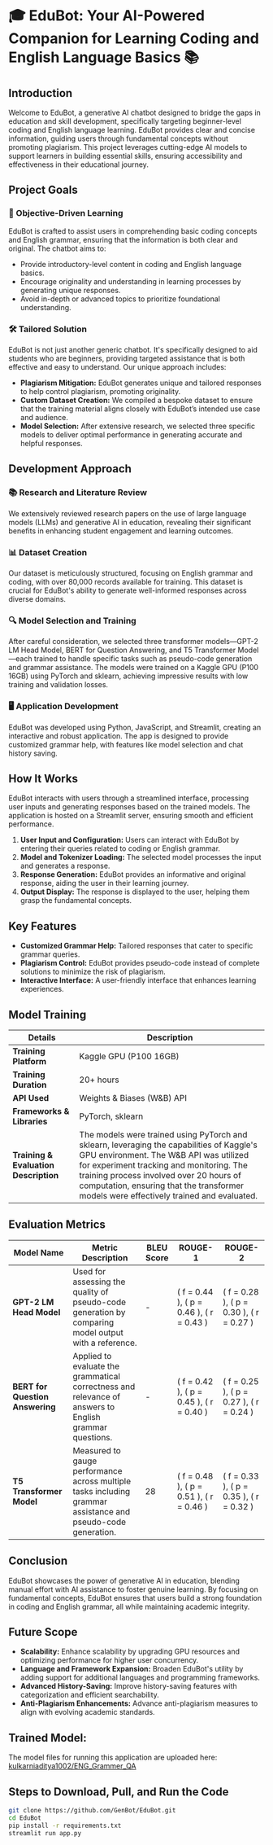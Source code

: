 # 🎓 EduBot: Your AI-Powered Companion for Learning Coding and English Language Basics 📚

## Introduction

Welcome to EduBot, a generative AI chatbot designed to bridge the gaps in education and skill development, specifically targeting beginner-level coding and English language learning. EduBot provides clear and concise information, guiding users through fundamental concepts without promoting plagiarism. This project leverages cutting-edge AI models to support learners in building essential skills, ensuring accessibility and effectiveness in their educational journey.

## Project Goals

### 🎯 Objective-Driven Learning
EduBot is crafted to assist users in comprehending basic coding concepts and English grammar, ensuring that the information is both clear and original. The chatbot aims to:
- Provide introductory-level content in coding and English language basics.
- Encourage originality and understanding in learning processes by generating unique responses.
- Avoid in-depth or advanced topics to prioritize foundational understanding.

### 🛠️ Tailored Solution
EduBot is not just another generic chatbot. It's specifically designed to aid students who are beginners, providing targeted assistance that is both effective and easy to understand. Our unique approach includes:
- **Plagiarism Mitigation:** EduBot generates unique and tailored responses to help control plagiarism, promoting originality.
- **Custom Dataset Creation:** We compiled a bespoke dataset to ensure that the training material aligns closely with EduBot’s intended use case and audience.
- **Model Selection:** After extensive research, we selected three specific models to deliver optimal performance in generating accurate and helpful responses.

## Development Approach

### 📚 Research and Literature Review
We extensively reviewed research papers on the use of large language models (LLMs) and generative AI in education, revealing their significant benefits in enhancing student engagement and learning outcomes.

### 📊 Dataset Creation
Our dataset is meticulously structured, focusing on English grammar and coding, with over 80,000 records available for training. This dataset is crucial for EduBot's ability to generate well-informed responses across diverse domains.

### 🔍 Model Selection and Training
After careful consideration, we selected three transformer models—GPT-2 LM Head Model, BERT for Question Answering, and T5 Transformer Model—each trained to handle specific tasks such as pseudo-code generation and grammar assistance. The models were trained on a Kaggle GPU (P100 16GB) using PyTorch and sklearn, achieving impressive results with low training and validation losses.

### 🖥️ Application Development
EduBot was developed using Python, JavaScript, and Streamlit, creating an interactive and robust application. The app is designed to provide customized grammar help, with features like model selection and chat history saving.

## How It Works

EduBot interacts with users through a streamlined interface, processing user inputs and generating responses based on the trained models. The application is hosted on a Streamlit server, ensuring smooth and efficient performance.

1. **User Input and Configuration:** Users can interact with EduBot by entering their queries related to coding or English grammar.
2. **Model and Tokenizer Loading:** The selected model processes the input and generates a response.
3. **Response Generation:** EduBot provides an informative and original response, aiding the user in their learning journey.
4. **Output Display:** The response is displayed to the user, helping them grasp the fundamental concepts.

## Key Features

- **Customized Grammar Help:** Tailored responses that cater to specific grammar queries.
- **Plagiarism Control:** EduBot provides pseudo-code instead of complete solutions to minimize the risk of plagiarism.
- **Interactive Interface:** A user-friendly interface that enhances learning experiences.

## Model Training

| **Details**                            | **Description**                                                                           |
|----------------------------------------|-------------------------------------------------------------------------------------------|
| **Training Platform**                  | Kaggle GPU (P100 16GB)                                                                    |
| **Training Duration**                  | 20+ hours                                                                                 |
| **API Used**                           | Weights & Biases (W&B) API                                                                |
| **Frameworks & Libraries**             | PyTorch, sklearn                                                                          |
| **Training & Evaluation Description**  | The models were trained using PyTorch and sklearn, leveraging the capabilities of Kaggle's GPU environment. The W&B API was utilized for experiment tracking and monitoring. The training process involved over 20 hours of computation, ensuring that the transformer models were effectively trained and evaluated. |

## Evaluation Metrics

| **Model Name**              | **Metric Description**                                                                 | **BLEU Score** | **ROUGE-1**                                      | **ROUGE-2**                                      |
|-----------------------------|----------------------------------------------------------------------------------------|----------------|--------------------------------------------------|--------------------------------------------------|
| **GPT-2 LM Head Model**      | Used for assessing the quality of pseudo-code generation by comparing model output with a reference. | -              | \( f = 0.44 \), \( p = 0.46 \), \( r = 0.43 \)    | \( f = 0.28 \), \( p = 0.30 \), \( r = 0.27 \)    |
| **BERT for Question Answering** | Applied to evaluate the grammatical correctness and relevance of answers to English grammar questions. | -              | \( f = 0.42 \), \( p = 0.45 \), \( r = 0.40 \)    | \( f = 0.25 \), \( p = 0.27 \), \( r = 0.24 \)    |
| **T5 Transformer Model**     | Measured to gauge performance across multiple tasks including grammar assistance and pseudo-code generation. | 28            | \( f = 0.48 \), \( p = 0.51 \), \( r = 0.46 \)    | \( f = 0.33 \), \( p = 0.35 \), \( r = 0.32 \)    |

## Conclusion

EduBot showcases the power of generative AI in education, blending manual effort with AI assistance to foster genuine learning. By focusing on fundamental concepts, EduBot ensures that users build a strong foundation in coding and English grammar, all while maintaining academic integrity.

## Future Scope

- **Scalability:** Enhance scalability by upgrading GPU resources and optimizing performance for higher user concurrency.
- **Language and Framework Expansion:** Broaden EduBot's utility by adding support for additional languages and programming frameworks.
- **Advanced History-Saving:** Improve history-saving features with categorization and efficient searchability.
- **Anti-Plagiarism Enhancements:** Advance anti-plagiarism measures to align with evolving academic standards.

## Trained Model: 
The model files for running this application are uploaded here: [kulkarniaditya1002/ENG_Grammer_QA](https://huggingface.co/kulkarniaditya1002/ENG_Grammer_QA)

## Steps to Download, Pull, and Run the Code
   ```bash
   git clone https://github.com/GenBot/EduBot.git
   cd EduBot
   pip install -r requirements.txt
   streamlit run app.py
